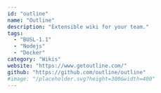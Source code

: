 ```yaml
---
id: "outline"
name: "Outline"
description: "Extensible wiki for your team."
tags:
  - "BUSL-1.1"
  - "Nodejs"
  - "Docker"
category: "Wikis"
website: "https://www.getoutline.com/"
github: "https://github.com/outline/outline"
#image: "/placeholder.svg?height=300&width=400"
---
```


